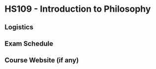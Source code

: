 # HS109 - Introduction to Philosophy

## Logistics

## 

## Exam Schedule

## Course Website (if any)
